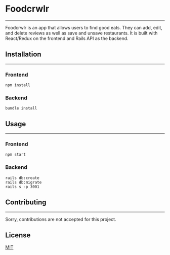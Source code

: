 # Foodcrwlr
---
Foodcrwlr is an app that allows users to find good eats. They can add, edit, and delete reviews as well as save and unsave restaurants. It is built with React/Redux on the frontend and Rails API as the backend.

## Installation
---
### Frontend
```
npm install
```

### Backend
```
bundle install
```
## Usage
---
### Frontend
```
npm start
```

### Backend
```
rails db:create
rails db:migrate
rails s -p 3001
```

## Contributing
---
Sorry, contributions are not accepted for this project.

## License
[MIT](https://choosealicense.com/licenses/mit/)
